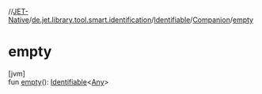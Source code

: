 //[JET-Native](../../../../index.md)/[de.jet.library.tool.smart.identification](../../index.md)/[Identifiable](../index.md)/[Companion](index.md)/[empty](empty.md)

# empty

[jvm]\
fun [empty](empty.md)(): [Identifiable](../index.md)&lt;[Any](https://kotlinlang.org/api/latest/jvm/stdlib/kotlin/-any/index.html)&gt;
